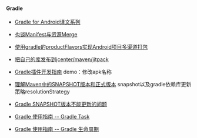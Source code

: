 #### Gradle
* [Gradle for Android译文系列](https://segmentfault.com/a/1190000004229002)

* [也谈Manifest与资源Merge](http://zhengxiaoyong.me/2017/07/12/也谈Manifest与资源Merge/)
* [使用gradle的productFlavors实现Android项目多渠道打包](https://zhuanlan.zhihu.com/p/33722674)

* [把自己的库发布到jcenter/maven/jitpack](https://www.cnblogs.com/gccBlog/p/7093978.html)

* [Gradle插件开发指南](https://www.jianshu.com/p/3191c3955194)
demo：修改apk名称

* [理解Maven中的SNAPSHOT版本和正式版本](https://www.cnblogs.com/huang0925/p/5169624.html)
 snapshot以及gradle依赖库更新策略resolutionStrategy

* [Gradle SNAPSHOT版本不能更新的问题](https://panaihua.com/gradle-refresh/)



* [Gradle 使用指南 -- Gradle Task](https://www.heqiangfly.com/2016/03/13/development-tool-gradle-task/)

* [Gradle 使用指南 -- Gradle 生命周期](https://www.heqiangfly.com/2016/03/18/development-tool-gradle-lifecycle/)
